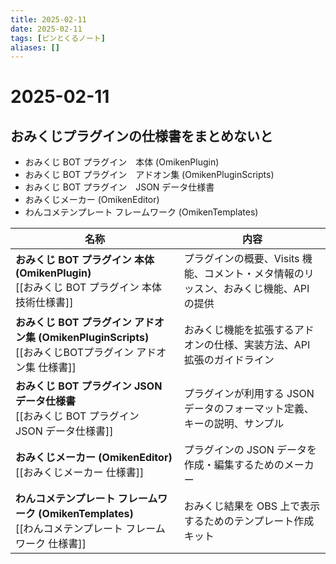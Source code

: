 ```yaml
---
title: 2025-02-11
date: 2025-02-11
tags: [ピンとくるノート]
aliases: []
---
```


# 2025-02-11

## おみくじプラグインの仕様書をまとめないと

- おみくじ BOT プラグイン　本体 (OmikenPlugin)
- おみくじ BOT プラグイン　アドオン集 (OmikenPluginScripts)
- おみくじ BOT プラグイン　JSON データ仕様書
- おみくじメーカー (OmikenEditor)
- わんコメテンプレート フレームワーク (OmikenTemplates)

| **名称**                                                                       | **内容**                                           |
| ---------------------------------------------------------------------------- | ------------------------------------------------ |
| **おみくじ BOT プラグイン 本体 (OmikenPlugin)**<br>[[おみくじ BOT プラグイン 本体 技術仕様書]]              | プラグインの概要、Visits 機能、コメント・メタ情報のリッスン、おみくじ機能、API の提供 |
| **おみくじ BOT プラグイン アドオン集 (OmikenPluginScripts)**<br>[[おみくじBOTプラグイン アドオン集 仕様書]] | おみくじ機能を拡張するアドオンの仕様、実装方法、API 拡張のガイドライン            |
| **おみくじ BOT プラグイン JSON データ仕様書**<br>[[おみくじ BOT プラグイン　JSON データ仕様書]]             | プラグインが利用する JSON データのフォーマット定義、キーの説明、サンプル          |
| **おみくじメーカー (OmikenEditor)**<br>[[おみくじメーカー 仕様書]]                              | プラグインの JSON データを作成・編集するためのメーカー                   |
| **わんコメテンプレート フレームワーク (OmikenTemplates)**<br>[[わんコメテンプレート フレームワーク 仕様書]]       | おみくじ結果を OBS 上で表示するためのテンプレート作成キット                 |
